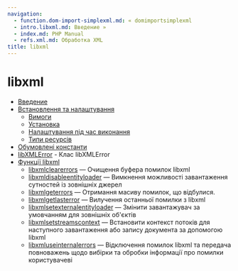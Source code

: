 ```yaml
---
navigation:
  - function.dom-import-simplexml.md: « domimportsimplexml
  - intro.libxml.md: Введение »
  - index.md: PHP Manual
  - refs.xml.md: Обработка XML
title: libxml
---
```

# libxml

-   [Введение](intro.libxml.md)
-   [Встановлення та налаштування](libxml.setup.md)
    -   [Вимоги](libxml.requirements.md)
    -   [Установка](libxml.installation.md)
    -   [Налаштування під час виконання](libxml.configuration.md)
    -   [Типи ресурсів](libxml.resources.md)
-   [Обумовлені константи](libxml.constants.md)
-   [libXMLError](class.libxmlerror.md) - Клас libXMLError
-   [Функції libxml](ref.libxml.md)
    -   [libxmlclearerrors](function.libxml-clear-errors.md) — Очищення буфера помилок libxml
    -   [libxmldisableentityloader](function.libxml-disable-entity-loader.md) — Вимкнення можливості завантаження сутностей із зовнішніх джерел
    -   [libxmlgeterrors](function.libxml-get-errors.md) — Отримання масиву помилок, що відбулися.
    -   [libxmlgetlasterror](function.libxml-get-last-error.md) — Вилучення останньої помилки з libxml
    -   [libxmlsetexternalentityloader](function.libxml-set-external-entity-loader.md) — Змінити завантажувач за умовчанням для зовнішніх об'єктів
    -   [libxmlsetstreamscontext](function.libxml-set-streams-context.md) — Встановити контекст потоків для наступного завантаження або запису документа за допомогою libxml
    -   [libxmluseinternalerrors](function.libxml-use-internal-errors.md) — Відключення помилок libxml та передача повноважень щодо вибірки та обробки інформації про помилки користувачеві
